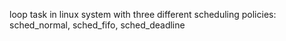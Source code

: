 loop task in linux system with three different scheduling policies: sched_normal, sched_fifo, sched_deadline
